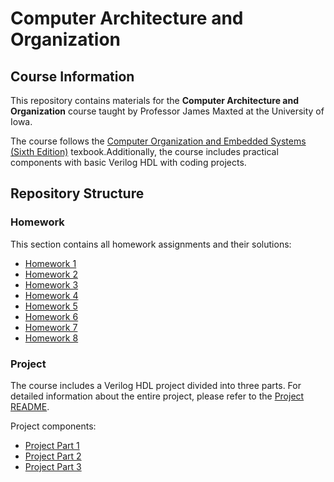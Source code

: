 # Computer Architecture and Organization

## Course Information
This repository contains materials for the __Computer Architecture and Organization__ course taught by Professor James Maxted at the University of Iowa.

The course follows the [Computer Organization and Embedded Systems (Sixth Edition)](https://www.v2vclass.com/images/coursepdf/bsc-cssem1/bsc-cssem1/co/fy-cs.pdf) texbook.Additionally, the course includes practical components with basic Verilog HDL with coding projects.

## Repository Structure

### Homework
This section contains all homework assignments and their solutions:
* [Homework 1](homework/homework_1.pdf) 
* [Homework 2](homework/homework_2.pdf) 
* [Homework 3](homework/homework_3/README.md)
* [Homework 4](homework/homework_4.pdf)
* [Homework 5](homework/homework_5.pdf)
* [Homework 6](homework/homework_6.pdf)
* [Homework 7](homework/homework_7.pdf)
* [Homework 8](homework/homework_8.pdf)

### Project
The course includes a Verilog HDL project divided into three parts. For detailed information about the entire project, please refer to the [Project README](project/README.md).

Project components:
* [Project Part 1](project/part_1/README.md) 
* [Project Part 2](project/part_2/README.md)
* [Project Part 3](project/part_3/README.md) 
